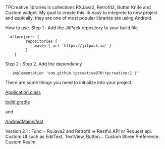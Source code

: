 TPCreative libraries is collections RXJava2, Retrofit2, Butter Knife and Custom widget. My goal to create this lib easy to integrete to new project and espically. they are one of most popular libraries are using Android.

How to use.
   Step 1 :  Add the JitPack repository to your build file
      
      allprojects {
	     	 repositories {
		     	 maven { url 'https://jitpack.io' }
		     }
	    }
   Step 2 : Step 2. Add the dependency
      
       implementation 'com.github.tpcreative070:tpcreative:2.1'
       
 
   There are some things you need to initialize into your project.
   
   [Application.class](https://github.com/tpcreative070/tpcreative/blob/master/sample/src/main/java/tpcreative/co/tpcreative/Application.java)
   
   [build.gradle](https://github.com/tpcreative070/tpcreative/blob/master/sample/build.gradle)
   
   and 
   
   [AndroidMainnifest](https://github.com/tpcreative070/tpcreative/blob/master/sample/src/main/AndroidManifest.xml)
   
   
   Version 2.1 : 
       Func = RxJava2 and Retrofit => Restful API or Request api.
       Custom UI such as EditText, TextView, Button...
       Custom Shree Preference.
       Custom Realm.
   
   
      
      
